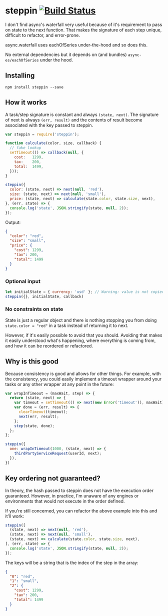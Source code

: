 # steppin [![Build Status](https://travis-ci.org/cmawhorter/waterfall.svg?branch=master)](http://travis-ci.org/cmawhorter/waterfall)


I don't find async's waterfall very useful because of it's requirement to pass on state to the next function.  That makes the signature of each step unique, difficult to refactor, and error-prone.

async.waterfall uses eachOfSeries under-the-hood and so does this.  

No external dependencies but it depends on (and bundles) `async-es/eachOfSeries` under the hood.

## Installing

`npm install steppin --save`

## How it works

A task/step signature is constant and always `(state, next)`.  The signature of next is always `(err, result)` and the contents of result become associated with the key passed to steppin.

```js
var steppin = require('steppin');

function calculate(color, size, callback) {
  // fake lookup
  setTimeout(() => callback(null, {
    cost:   1299,
    tax:    200,
    total:  1499,
  }));
}

steppin({
  color: (state, next) => next(null, 'red'),
  size: (state, next) => next(null, 'small'),
  price: (state, next) => calculate(state.color, state.size, next),
}, (err, state) => {
  console.log('state', JSON.stringify(state, null, 2));
});

```

Output:

```json
{
  "color": "red",
  "size": "small",
  "price": {
    "cost": 1299,
    "tax": 200,
    "total": 1499
  }
}
```

### Optional input

```js
let initialState = { currency: 'usd' }; // Warning: value is not copied and steppin will modify the contents of this object
steppin({}, initialState, callback)
```

### No constraints on state

State is just a regular object and there is nothing stopping you from doing `state.color = "red"` in a task instead of returning it to next.

However, if it's easily possible to avoid that you should.  Avoiding that makes it easily understood what's happening, where everything is coming from, and how it can be reordered or refactored.


## Why is this good

Because consistency is good and allows for other things.  For example, with the consistency, you could easily implement a timeout wrapper around your tasks or any other wrapper at any point in the future:

```js
var wrapInTimeout = (maxWait, step) => {
  return (state, next) => {
    var timeout = setTimeout(() => next(new Error('timeout')), maxWait);
    var done = (err, result) => {
      clearTimeout(timeout);
      next(err, result);
    };
    step(state, done);
  };
};

steppin({
  one: wrapInTimeout(1000, (state, next) => {
    thirdPartyServiceRequest(userId, next);
  }),
})
```


## Key ordering not guaranteed?

In theory, the hash passed to steppin does not have the execution order guaranteed.  However, in practice, I'm unaware of any engines or environments that would not execute in the order defined.

If you're still concerned, you can refactor the above example into this and it'll work:

```js
steppin([
  (state, next) => next(null, 'red'),
  (state, next) => next(null, 'small'),
  (state, next) => calculate(state.color, state.size, next),
], (err, state) => {
  console.log('state', JSON.stringify(state, null, 2));
});
```

The keys will be a string that is the index of the step in the array:

```json
{
  "0": "red",
  "1": "small",
  "2": {
    "cost": 1299,
    "tax": 200,
    "total": 1499
  }
}
```

